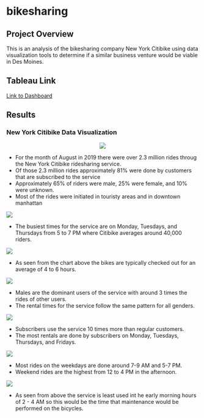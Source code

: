 # bikesharing

## Project Overview
This is an analysis of the bikesharing company New York Citibike using data visualization tools to determine if a similar business venture would be viable in Des Moines.

## Tableau Link
[Link to Dashboard](https://public.tableau.com/views/Challenge_16109527535130/NYCCitibikeAnalysis?:language=en&:display_count=y&:origin=viz_share_link)

## Results

### New York Citibike Data Visualization
<p align='center'>
  <img src="https://github.com/ItsFlowin/pics/blob/main/Dashboard.png">
 </p>
 
 - For the month of August in 2019 there were over 2.3 million rides throug the New York Citibike ridesharing service.
 - Of those 2.3 million rides approximately 81% were done by customers that are subscribed to the service 
 - Approximately 65% of riders were male, 25% were female, and 10% were unknown.
 - Most of the rides were initiated in touristy areas and in downtown manhattan 
 
 <img src="https://github.com/ItsFlowin/pics/blob/main/Trips%20by%20Weekday%20per%20hour.png">
 
 - The busiest times for the service are on Monday, Tuesdays, and Thursdays from 5 to 7 PM where Citibike averages around 40,000 riders.
 
 <img src="https://github.com/ItsFlowin/pics/blob/main/Checkout%20times%20for%20Users.png">
 
 - As seen from the chart above the bikes are typically checked out for an average of 4 to 6 hours.
 
 <img src="https://github.com/ItsFlowin/pics/blob/main/Checkout%20times%20by%20Gender.png">
 
 - Males are the dominant users of the service with around 3 times the rides of other users.
 - The rental times for the service follow the same pattern for all genders.
 
 <img src="https://github.com/ItsFlowin/pics/blob/main/Trips%20by%20Gender%20by%20Weekday.png">
 
 - Subscribers use the service 10 times more than regular customers.
 - The most rentals are done by subscribers on Monday, Tuesdays, Thursdays, and Fridays.

<img src="https://github.com/ItsFlowin/pics/blob/main/Trips%20by%20Gender.png">

- Most rides on the weekdays are done around 7-9 AM and 5-7 PM.
- Weekend rides are the highest from 12 to 4 PM in the afternoon.

<img src="https://github.com/ItsFlowin/pics/blob/main/August%20Peak%20Hours.png">

- As seen from above the service is least used int he early morning hours of 2 - 4 AM so this would be the time that maintenance would be performed on the bicycles.
